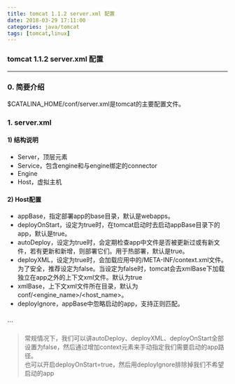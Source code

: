 ```yaml
---
title: tomcat 1.1.2 server.xml 配置
date: 2018-03-29 17:11:00
categories: java/tomcat
tags: [tomcat,linux]
---
```

### tomcat 1.1.2 server.xml 配置

---

### 0. 简要介绍
$CATALINA_HOME/conf/server.xml是tomcat的主要配置文件。  

### 1. server.xml
#### 1) 结构说明
- Server，顶层元素
- Service，包含engine和与engine绑定的connector
- Engine
- Host，虚拟主机

#### 2) Host配置
- appBase，指定部署app的base目录，默认是webapps。
- deployOnStart，设定为true时，在tomcat启动时去启动appBase目录下的app，默认是true。
- autoDeploy，设定为true时，会定期检查app中文件是否被更新过或有新文件，若有更新和新增，则部署它们。用于热部署，默认是true。
- deployXML，设定为true时，会加载应用中的/META-INF/context.xml文件。为了安全，推荐设定为false。当设定为false时，tomcat会去xmlBase下加载独立在app之外的上下文xml文件。默认为true
- xmlBase，上下文xml文件所在目录，默认为conf/<engine_name>/<host_name>。
- deployIgnore，appBase中忽略启动的app，支持正则匹配。
>``` xml
<Host deployIgnore=".*ROOT.*|.*host.*|.*manager.*|.*docs.*|.*example.*" />
```

> 常规情况下，我们可以讲autoDeploy、deployXML、deployOnStart全部设置为false，然后通过增加context元素来手动指定我们需要启动的app路径。  
也可以开启deployOnStart=true，然后用deployIgnore排除掉我们不希望启动的app
